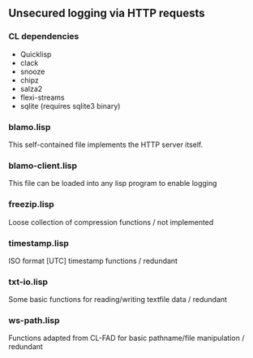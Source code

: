 ## Unsecured logging via HTTP requests

### CL dependencies
- Quicklisp
- clack
- snooze
- chipz
- salza2
- flexi-streams
- sqlite (requires sqlite3 binary)

### blamo.lisp
This self-contained file implements the HTTP server itself.

### blamo-client.lisp
This file can be loaded into any lisp program to enable logging

### freezip.lisp
Loose collection of compression functions / not implemented

### timestamp.lisp
ISO format [UTC] timestamp functions / redundant

### txt-io.lisp
Some basic functions for reading/writing textfile data / redundant

### ws-path.lisp
Functions adapted from CL-FAD for basic pathname/file manipulation / redundant

